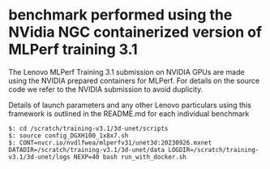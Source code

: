 # benchmark performed using the NVidia NGC containerized version of MLPerf training 3.1


The Lenovo MLPerf Training 3.1 submission on NVIDIA GPUs are made using the NVIDIA prepared
containers for MLPerf. For details on the source code we refer to the NVIDIA submission to
avoid duplicity.

Details of launch parameters and any other Lenovo particulars using this framework is outlined
in the README.md for each individual benchmark


```
$: cd /scratch/training-v3.1/3d-unet/scripts
$: source config_DGXH100_1x8x7.sh
$: CONT=nvcr.io/nvdlfwea/mlperfv31/unet3d:20230926.mxnet DATADIR=/scratch/training-v3.1/3d-unet/data LOGDIR=/scratch/training-v3.1/3d-unet/logs NEXP=40 bash run_with_docker.sh
```

